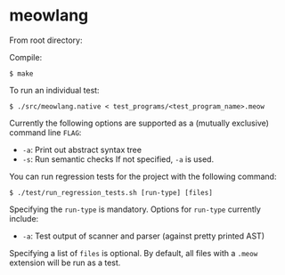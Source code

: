 # meowlang

From root directory:

Compile:
```
$ make
```

To run an individual test:
```
$ ./src/meowlang.native < test_programs/<test_program_name>.meow
```
Currently the following options are supported as a (mutually exclusive) command line `FLAG`:
* `-a`: Print out abstract syntax tree
* `-s`: Run semantic checks
If not specified, `-a` is used.

You can run regression tests for the project with the following command:
```
$ ./test/run_regression_tests.sh [run-type] [files]
```
Specifying the `run-type` is mandatory. Options for `run-type` currently include:
* `-a`: Test output of scanner and parser (against pretty printed AST)

Specifying a list of `files` is optional. By default, all files with a `.meow` extension
 will be run as a test.
